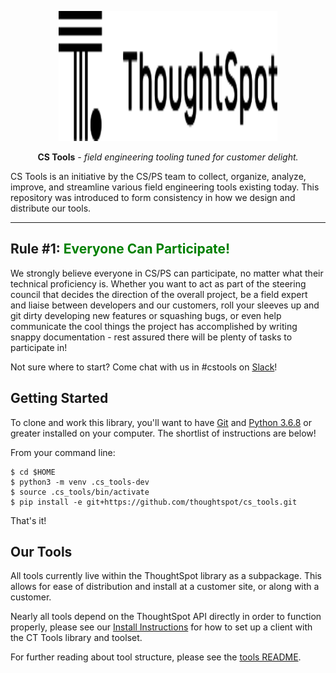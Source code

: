 <p align="center">
  <a href="https://www.thoughtspot.com/">
    <img width="350" height="208" src="./docs/img/logo_black.svg?token=ADMI6NPEWE7ZDGUQMPFLGUC7HWK5E" alt='ThoughtSpot'>
  </a>
</p>

<p align="center"><strong>CS Tools</strong> <em>- field engineering tooling tuned for
customer delight.</em></p>

CS Tools is an initiative by the CS/PS team to collect, organize, analyze, improve, and
streamline various field engineering tools existing today. This repository was
introduced to form consistency in how we design and distribute our tools.

---

## Rule #1: <font color="green">Everyone Can Participate!</font>

We strongly believe everyone in CS/PS can participate, no matter what their technical
proficiency is. Whether you want to act as part of the steering council that decides
the direction of the overall project, be a field expert and liaise between developers
and our customers, roll your sleeves up and git dirty developing new features or
squashing bugs, or even help communicate the cool things the project has accomplished by
writing snappy documentation - rest assured there will be plenty of tasks to participate
in!

Not sure where to start? Come chat with us in #cstools on [Slack][slack-channel]!

## Getting Started

To clone and work this library, you'll want to have [Git][install-git] and
[Python 3.6.8][install-python] or greater installed on your computer. The shortlist of
instructions are below!

From your command line:
```console
$ cd $HOME
$ python3 -m venv .cs_tools-dev
$ source .cs_tools/bin/activate
$ pip install -e git+https://github.com/thoughtspot/cs_tools.git
```

That's it!

## Our Tools

All tools currently live within the ThoughtSpot library as a subpackage. This allows for
ease of distribution and install at a customer site, or along with a customer.

Nearly all tools depend on the ThoughtSpot API directly in order to function properly,
please see our [Install Instructions][dist] for how to set up a client with the CT Tools
library and toolset.

For further reading about tool structure, please see the [tools README][tools-readme].

[slack-channel]: https://slack.com/app_redirect?channel=cstools
[install-git]: https://git-scm.com/downloads
[install-python]: https://www.python.org/downloads
[tools-readme]: ./cs_tools/tools/README.md
[dist]: ./dist/README.md
